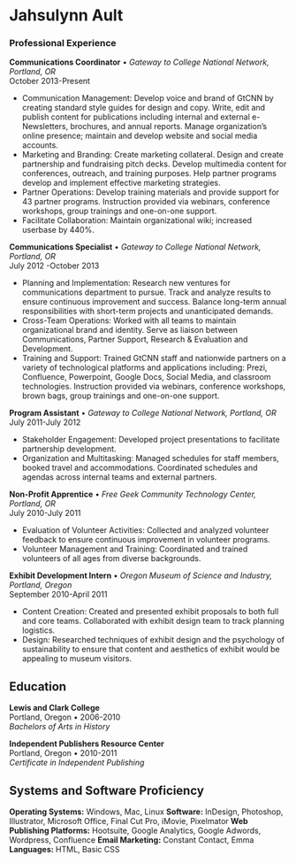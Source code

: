 # Jahsulynn Ault


### Professional Experience

**Communications Coordinator** • *Gateway to College National Network, Portland, OR*  
October 2013-Present

- Communication Management: Develop voice and brand of GtCNN by creating standard style guides for design and copy.  Write, edit and publish content for publications including internal and external e-Newsletters, brochures, and annual reports. Manage organization’s online presence; maintain and develop website and social media accounts. 
- Marketing and Branding: Create marketing collateral.  Design and create partnership and fundraising pitch decks. Develop multimedia content for conferences, outreach, and training purposes. Help partner programs develop and implement effective marketing strategies.
- Partner Operations: Develop training materials and provide support for 43 partner programs. Instruction provided via webinars, conference workshops, group trainings and one-on-one support.  
- Facilitate Collaboration: Maintain organizational wiki; increased userbase by 440%.  

**Communications Specialist** • *Gateway to College National Network, Portland, OR*  
July 2012 -October 2013

- Planning and Implementation: Research new ventures for communications department to pursue. Track and analyze results to ensure continuous improvement and success. Balance long-term annual responsibilities with short-term projects and unanticipated demands.
- Cross-Team Operations: Worked with all teams to maintain organizational brand and identity. Serve as liaison between Communications, Partner Support, Research & Evaluation and Development. 
- Training and Support: Trained GtCNN staff and nationwide partners on a variety of technological platforms and applications including: Prezi, Confluence, Powerpoint, Google Docs, Social Media, and classroom technologies. Instruction provided via webinars, conference workshops, brown bags, group trainings and one-on-one support.

**Program Assistant** • *Gateway to College National Network, Portland, OR*  
July 2011-July 2012

- Stakeholder Engagement: Developed project presentations to facilitate partnership development.
- Organization and Multitasking: Managed schedules for staff members, booked travel and accommodations. Coordinated schedules and agendas across internal teams and external partners.

**Non-Profit Apprentice** • *Free Geek Community Technology Center, Portland, OR*   
July 2010-July 2011

- Evaluation of Volunteer Activities: Collected and analyzed volunteer feedback to ensure continuous improvement in volunteer programs.
- Volunteer Management and Training: Coordinated and trained volunteers of all ages from diverse backgrounds. 

**Exhibit Development Intern** • *Oregon Museum of Science and Industry, Portland, Oregon*  
September 2010-April 2011

- Content Creation: Created and presented exhibit proposals to both full and core teams. Collaborated with exhibit design team to track planning logistics.
- Design: Researched techniques of exhibit design and the psychology of sustainability to ensure that content and aesthetics of exhibit would be appealing to museum visitors.

## Education
**Lewis and Clark College**  
Portland, Oregon • 2006-2010  
*Bachelors of Arts in History* 
	
**Independent Publishers Resource Center**  
Portland, Oregon • 2010-2011  
*Certificate in Independent Publishing*

## Systems and Software Proficiency
**Operating Systems:** Windows, Mac, Linux
**Software:** InDesign, Photoshop, Illustrator, Microsoft Office, Final Cut Pro, iMovie, Pixelmator
**Web Publishing Platforms:** Hootsuite, Google Analytics, Google Adwords, Wordpress, Confluence 
**Email Marketing:** Constant Contact, Emma
**Languages:** HTML, Basic CSS
